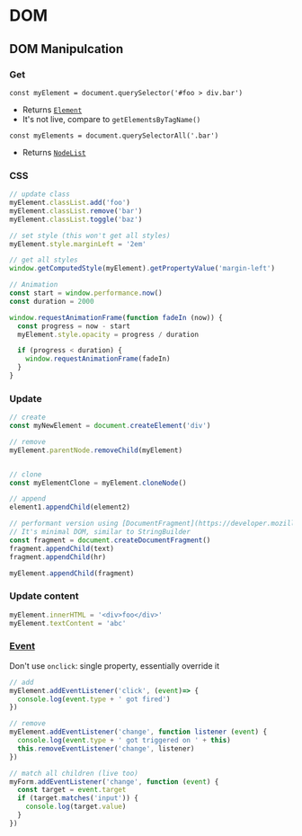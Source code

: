 # DOM

## DOM Manipulcation

### Get
`const myElement = document.querySelector('#foo > div.bar')`
- Returns [`Element`](https://developer.mozilla.org/en-US/docs/Web/API/element)
- It's not live, compare to `getElementsByTagName()`

`const myElements = document.querySelectorAll('.bar')`
- Returns [`NodeList`](https://developer.mozilla.org/en-US/docs/Web/API/NodeList)

### CSS
```js
// update class
myElement.classList.add('foo')
myElement.classList.remove('bar')
myElement.classList.toggle('baz')

// set style (this won't get all styles)
myElement.style.marginLeft = '2em'

// get all styles
window.getComputedStyle(myElement).getPropertyValue('margin-left')

// Animation
const start = window.performance.now()
const duration = 2000

window.requestAnimationFrame(function fadeIn (now)) {
  const progress = now - start
  myElement.style.opacity = progress / duration

  if (progress < duration) {
    window.requestAnimationFrame(fadeIn)
  }
}
```

### Update
```js
// create
const myNewElement = document.createElement('div')

// remove
myElement.parentNode.removeChild(myElement)


// clone
const myElementClone = myElement.cloneNode()

// append
element1.appendChild(element2)

// performant version using [DocumentFragment](https://developer.mozilla.org/en-US/docs/Web/API/DocumentFragment)
// It's minimal DOM, similar to StringBuilder
const fragment = document.createDocumentFragment()
fragment.appendChild(text)
fragment.appendChild(hr)

myElement.appendChild(fragment)

```

### Update content
```js
myElement.innerHTML = '<div>foo</div>'
myElement.textContent = 'abc'
```

### [Event](https://developer.mozilla.org/en-US/docs/Web/API/Event)
Don't use `onclick`: single property, essentially override it

```js
// add
myElement.addEventListener('click', (event)=> {
  console.log(event.type + ' got fired')
})

// remove
myElement.addEventListener('change', function listener (event) {
  console.log(event.type + ' got triggered on ' + this)
  this.removeEventListener('change', listener)
})

// match all children (live too)
myForm.addEventListener('change', function (event) {
  const target = event.target
  if (target.matches('input')) {
    console.log(target.value)
  }
})
```
